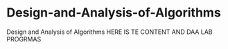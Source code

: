 # Design-and-Analysis-of-Algorithms
Design and Analysis of Algorithms 
HERE IS TE CONTENT AND DAA LAB PROGRMAS
